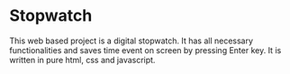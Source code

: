 # Stopwatch
This web based project is a digital stopwatch. It has all necessary functionalities and saves time event on screen by pressing Enter key. It is written in pure html, css and javascript.
